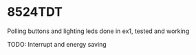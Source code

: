# 8524TDT

Polling buttons and lighting leds done in ex1, tested and working

TODO:
Interrupt and energy saving
